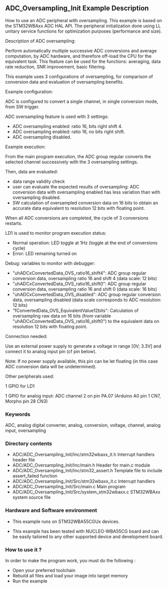 ## <b>ADC_Oversampling_Init Example Description</b>

How to use an ADC peripheral with oversampling.
This example is based on the STM32WBAxx ADC HAL API.
The peripheral initialization done using LL unitary service functions for
optimization purposes (performance and size).

Description of ADC oversampling:

Perform automatically multiple successive ADC conversions and average
computation, by ADC hardware, and therefore off-load the CPU for the
equivalent task.
This feature can be used for the functions: averaging, data rate reduction,
SNR improvement, basic filtering.

This example uses 3 configurations of oversampling, for comparison
of conversion data and evaluation of oversampling benefits.


Example configuration:

ADC is configured to convert a single channel, in single conversion mode,
from SW trigger.

ADC oversampling feature is used with 3 settings:

- ADC oversampling enabled: ratio 16, bits right shift 4.
- ADC oversampling enabled: ratio 16, no bits right shift.
- ADC oversampling disabled.

Example execution:

From the main program execution, the ADC group regular converts the
selected channel successively with the 3 oversampling settings.

Then, data are evaluated:

- data range validity check
- user can evaluate the expected results of oversampling:
  ADC conversion data with oversampling enabled has less variation
  than with oversampling disabled.
- SW calculation of oversampled conversion data on 16 bits to obtain an accurate
  data equivalent to resolution 12 bits with floating point.

When all ADC conversions are completed, the cycle of 3 conversions restarts.

LD1 is used to monitor program execution status:

- Normal operation: LED toggle at 1Hz (toggle at the end of conversions cycle)
- Error: LED remaining turned on

Debug: variables to monitor with debugger:

- "uhADCxConvertedData_OVS_ratio16_shift4": ADC group regular conversion data, oversampling ratio 16 and shift 4 (data scale: 12 bits)
- "uhADCxConvertedData_OVS_ratio16_shift0": ADC group regular conversion data, oversampling ratio 16 and shift 0 (data scale: 16 bits)
- "uhADCxConvertedData_OVS_disabled":       ADC group regular conversion data, oversampling disabled (data scale corresponds to ADC resolution: 12 bits)
- "fConvertedData_OVS_EquivalentValue12bits": Calculation of oversampling raw data on 16 bits (from variable "uhADCxConvertedData_OVS_ratio16_shift0") to the equivalent data on resolution 12 bits with floating point.

Connection needed:

Use an external power supply to generate a voltage in range [0V; 3.3V]
and connect it to analog input pin (cf pin below).

Note: If no power supply available, this pin can be let floating (in this case
      ADC conversion data will be undetermined).

Other peripherals used:

  1 GPIO for LD1

  1 GPIO for analog input: ADC channel 2 on pin PA.07 (Arduino A0 pin 1 CN7, Morpho pin 28 CN3)

### <b>Keywords</b>

ADC, analog digital converter, analog, conversion, voltage, channel, analog input, oversampling

### <b>Directory contents</b>

  - ADC/ADC_Oversampling_Init/Inc/stm32wbaxx_it.h          Interrupt handlers header file
  - ADC/ADC_Oversampling_Init/Inc/main.h                  Header for main.c module
  - ADC/ADC_Oversampling_Init/Inc/stm32_assert.h          Template file to include assert_failed function
  - ADC/ADC_Oversampling_Init/Src/stm32wbaxx_it.c          Interrupt handlers
  - ADC/ADC_Oversampling_Init/Src/main.c                  Main program
  - ADC/ADC_Oversampling_Init/Src/system_stm32wbaxx.c      STM32WBAxx system source file


### <b>Hardware and Software environment</b>

  - This example runs on STM32WBA55CGUx devices.

  - This example has been tested with NUCLEO-WBA55CG board and can be
    easily tailored to any other supported device and development board.

### <b>How to use it ?</b>

In order to make the program work, you must do the following :

 - Open your preferred toolchain
 - Rebuild all files and load your image into target memory
 - Run the example


